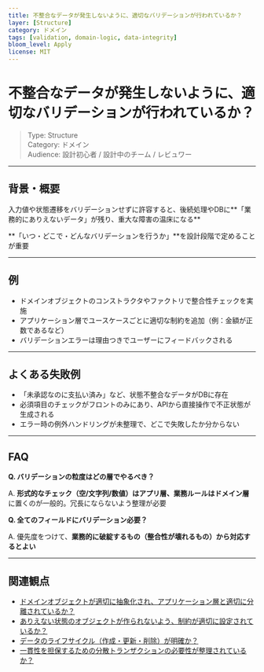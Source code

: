 ```yaml
---
title: 不整合なデータが発生しないように、適切なバリデーションが行われているか？
layer: [Structure]
category: ドメイン
tags: [validation, domain-logic, data-integrity]
bloom_level: Apply
license: MIT
---
```


# 不整合なデータが発生しないように、適切なバリデーションが行われているか？

> Type: Structure  
> Category: ドメイン  
> Audience: 設計初心者 / 設計中のチーム / レビュワー

---

## 背景・概要

入力値や状態遷移をバリデーションせずに許容すると、後続処理やDBに**「業務的にありえないデータ」が残り、重大な障害の温床になる**

**「いつ・どこで・どんなバリデーションを行うか」**を設計段階で定めることが重要

---

## 例

- ドメインオブジェクトのコンストラクタやファクトリで整合性チェックを実施
- アプリケーション層でユースケースごとに適切な制約を追加（例：金額が正数であるなど）
- バリデーションエラーは理由つきでユーザーにフィードバックされる

---

## よくある失敗例

- 「未承認なのに支払い済み」など、状態不整合なデータがDBに存在
- 必須項目のチェックがフロントのみにあり、APIから直接操作で不正状態が生成される
- エラー時の例外ハンドリングが未整理で、どこで失敗したか分からない

---

## FAQ

**Q. バリデーションの粒度はどの層でやるべき？**

A. **形式的なチェック（空/文字列/数値）はアプリ層、業務ルールはドメイン層**に置くのが一般的。冗長にならないよう整理が必要

**Q. 全てのフィールドにバリデーション必要？**

A. 優先度をつけて、**業務的に破綻するもの（整合性が壊れるもの）から対応するとよい**

---

## 関連観点

- [ドメインオブジェクトが適切に抽象化され、アプリケーション層と適切に分離されているか？](https://zenn.dev/kanaria007/articles/2454bcc637fa86)
- [ありえない状態のオブジェクトが作られないよう、制約が適切に設定されているか？](https://zenn.dev/kanaria007/articles/e56f2d7a9c1a4c)
- [データのライフサイクル（作成・更新・削除）が明確か？](https://zenn.dev/kanaria007/articles/93a91d6aae66a1)
- [一貫性を担保するための分散トランザクションの必要性が整理されているか？](https://zenn.dev/kanaria007/articles/1b0505138cb47d)
